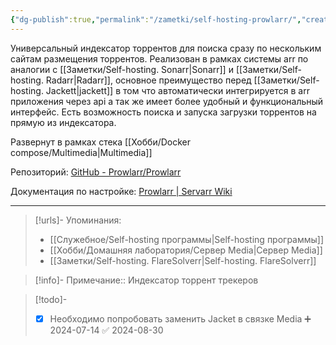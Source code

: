 ```yaml
---
{"dg-publish":true,"permalink":"/zametki/self-hosting-prowlarr/","created":"2024-07-13 23:56","updated":"2024-10-01T20:32:50+03:00"}
---
```


Универсальный индексатор торрентов для поиска сразу по нескольким сайтам размещения торрентов. Реализован в рамках системы arr по аналогии с [[Заметки/Self-hosting. Sonarr\|Sonarr]] и [[Заметки/Self-hosting. Radarr\|Radarr]], основное преимущество перед [[Заметки/Self-hosting. Jackett\|jackett]] в том что автоматически интегрируется в arr приложения через api а так же имеет более удобный и функциональный интерфейс. Есть возможность поиска и запуска загрузки торрентов на прямую из индексатора.

Развернут в рамках стека [[Хобби/Docker compose/Multimedia\|Multimedia]]

Репозиторий: [GitHub - Prowlarr/Prowlarr](https://github.com/Prowlarr/Prowlarr)

Документация по настройке: [Prowlarr | Servarr Wiki](https://wiki.servarr.com/prowlarr)

---
> [!urls]- Упоминания:
> - [[Служебное/Self-hosting программы\|Self-hosting программы]]
> - [[Хобби/Домашняя лаборатория/Сервер Media\|Сервер Media]]
> - [[Заметки/Self-hosting. FlareSolverr\|Self-hosting. FlareSolverr]]

> [!info]-
> Примечание:: Индексатор торрент трекеров

> [!todo]-
> - [x] Необходимо попробовать заменить Jacket в связке Media ➕ 2024-07-14 ✅ 2024-08-30